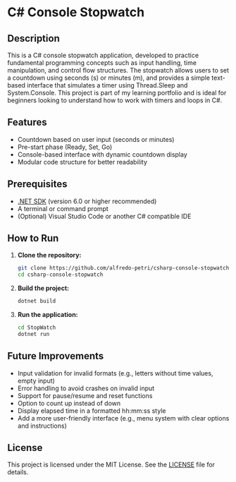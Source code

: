 # C# Console Stopwatch

## Description

This is a C# console stopwatch application, developed to practice fundamental programming concepts such as input handling, time manipulation, and control flow structures. The stopwatch allows users to set a countdown using seconds (s) or minutes (m), and provides a simple text-based interface that simulates a timer using Thread.Sleep and System.Console. This project is part of my learning portfolio and is ideal for beginners looking to understand how to work with timers and loops in C#.

## Features

- Countdown based on user input (seconds or minutes)
- Pre-start phase (Ready, Set, Go)
- Console-based interface with dynamic countdown display
- Modular code structure for better readability

## Prerequisites

- [.NET SDK](https://dotnet.microsoft.com/en-us/download) (version 6.0 or higher recommended)
- A terminal or command prompt
- (Optional) Visual Studio Code or another C# compatible IDE

## How to Run

1. **Clone the repository:**

   ```bash
   git clone https://github.com/alfredo-petri/csharp-console-stopwatch.git
   cd csharp-console-stopwatch
    ```

2. **Build the project:**

    ```bash
    dotnet build
    ````

3. **Run the application:**

    ```bash
    cd StopWatch
    dotnet run
    ```

## Future Improvements

- Input validation for invalid formats (e.g., letters without time values, empty input)
- Error handling to avoid crashes on invalid input
- Support for pause/resume and reset functions
- Option to count up instead of down
- Display elapsed time in a formatted hh:mm:ss style
- Add a more user-friendly interface (e.g., menu system with clear options and instructions)

## License
This project is licensed under the MIT License. See the [LICENSE](https://github.com/alfredo-petri/csharp-console-stopwatch/blob/main/LICENSE) file for details.


